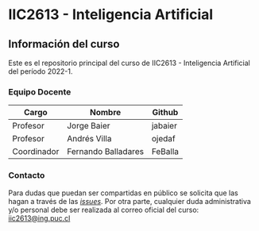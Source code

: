 # IIC2613 - Inteligencia Artificial

## Información del curso

Este es el repositorio principal del curso de IIC2613 - Inteligencia Artificial del período 2022-1.

### Equipo Docente

| Cargo         | Nombre               | Github            
|---------------|----------------------|-------------------|
| Profesor      | Jorge Baier          | jabaier           |
| Profesor      | Andrés Villa         | ojedaf            |
| Coordinador   | Fernando Balladares  | FeBalla           |

### Contacto

Para dudas que puedan ser compartidas en público se solicita que las hagan a través de las [*issues*](https://github.com/IIC2613-Inteligencia-Artificial-2022-1/Syllabus/issues). Por otra parte, cualquier duda administrativa y/o personal debe ser realizada al correo oficial del curso: [iic2613@ing.puc.cl](mailto:iic2613@ing.puc.cl)
